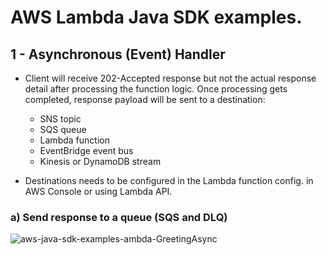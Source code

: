# AWS Lambda Java SDK examples.

 
 ## 1 -   Asynchronous (Event) Handler
 
* Client will receive 202-Accepted response but not the actual response detail after processing the function logic. Once processing gets completed, response payload will be sent to a destination:
  - SNS topic
  - SQS queue
  - Lambda function
  - EventBridge event bus
  - Kinesis or DynamoDB stream
 
 * Destinations  needs to be configured in the Lambda function config. in AWS Console or using Lambda API.
  
 ### a) Send response to a queue (SQS and DLQ)
  

![aws-java-sdk-examples-ambda-GreetingAsync](https://user-images.githubusercontent.com/5312958/166472905-f97aaf7d-a08f-43b5-a26a-18eb6bcdf9ba.svg)


